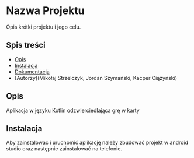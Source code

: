 # Nazwa Projektu

Opis krótki projektu i jego celu.

## Spis treści

- [Opis](#opis)
- [Instalacja](#instalacja)
- [Dokumentacja](#dokumentacja)
- [Autorzy](Mikołaj Strzelczyk, Jordan Szymański, Kacper Ciążyński)


## Opis

Aplikacja w języku Kotlin odzwierciedlająca grę w karty

## Instalacja

Aby zainstalowac i uruchomić aplikację należy zbudować projekt w android studio oraz następnie zainstalować na telefonie.

